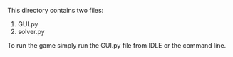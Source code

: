 This directory contains two files:
1. GUI.py
2. solver.py

To run the game simply run the GUI.py file from IDLE or the command line.
